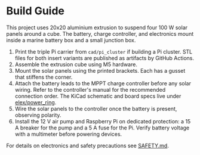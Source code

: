 # Build Guide

This project uses 20x20 aluminium extrusion to suspend four 100 W solar panels around a cube.
The battery, charge controller, and electronics mount inside a marine battery box and a small
junction box.

1. Print the triple Pi carrier from `cad/pi_cluster` if building a Pi cluster. STL files for both
   insert variants are published as artifacts by GitHub Actions.
2. Assemble the extrusion cube using M5 hardware.
3. Mount the solar panels using the printed brackets.
   Each has a gusset that stiffens the corner.
4. Attach the battery leads to the MPPT charge controller before any solar wiring. Refer to the
   controller's manual for the recommended connection order. The KiCad schematic and board specs
   live under [elex/power_ring](../elex/power_ring/).
5. Wire the solar panels to the controller once the battery is present, observing polarity.
6. Install the 12 V air pump and Raspberry Pi on dedicated protection: a 15 A breaker for the pump
   and a 5 A fuse for the Pi. Verify battery voltage with a multimeter before powering devices.

For details on electronics and safety precautions see [SAFETY.md](SAFETY.md).
